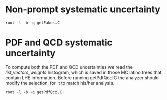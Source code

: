 Non-prompt systematic uncertainty
====

    root -l -b -q getFakes.C


PDF and QCD systematic uncertainty
====

To compute both the PDF and QCD uncertainties we read the *list_vectors_weights* histogram, which is saved in those MC latino trees that contain LHE information. Before running getPdfQcd.C the analyzer should modify the selection, for it to match his/her analysis.

    root -l -b -q getPdfQcd.C+

